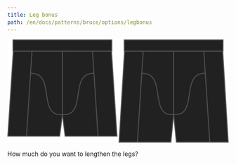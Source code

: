 ```yaml
---
title: Leg bonus
path: /en/docs/patterns/bruce/options/legbonus
---
```


![The leg bonus option on Bruce](./legbonus.svg)

How much do you want to lengthen the legs?